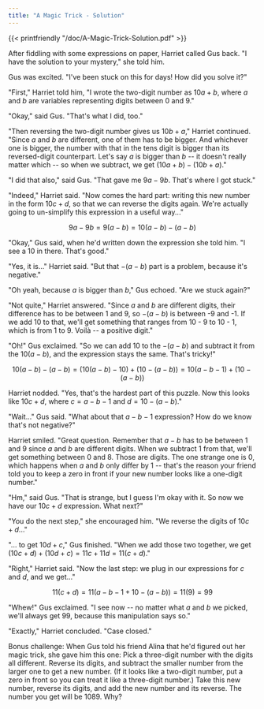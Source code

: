 ```yaml
---
title: "A Magic Trick - Solution"
---
```



{{< printfriendly "/doc/A-Magic-Trick-Solution.pdf" >}}

After fiddling with some expressions on paper, Harriet called Gus back. "I have the solution to your mystery," she told him.

Gus was excited. "I've been stuck on this for days! How did you solve it?"

"First," Harriet told him, "I wrote the two-digit number as $10a + b$, where $a$ and $b$ are variables representing digits between 0 and 9."

"Okay," said Gus. "That's what I did, too."

"Then reversing the two-digit number gives us $10b + a$," Harriet continued. "Since $a$ and $b$ are different, one of them has to be bigger. And whichever one is bigger, the number with that in the tens digit is bigger than its reversed-digit counterpart. Let's say $a$ is bigger than $b$ -- it doesn't really matter which -- so when we subtract, we get $(10a + b) - (10b + a)$."

"I did that also," said Gus. "That gave me $9a - 9b$. That's where I got stuck."

"Indeed," Harriet said. "Now comes the hard part: writing this new number in the form $10c + d$, so that we can reverse the digits again. We're actually going to un-simplify this expression in a useful way..."

$$ 9a - 9b = 9(a - b) = 10(a - b) - (a - b) $$

"Okay," Gus said, when he'd written down the expression she told him. "I see a 10 in there. That's good."

"Yes, it is..." Harriet said. "But that $-(a - b)$ part is a problem, because it's negative."

"Oh yeah, because $a$ is bigger than $b$," Gus echoed. "Are we stuck again?"

"Not quite," Harriet answered. "Since $a$ and $b$ are different digits, their difference has to be between 1 and 9, so $-(a - b)$ is between -9 and -1. If we add 10 to that, we'll get something that ranges from 10 - 9 to 10 - 1, which is from 1 to 9. Voilà -- a positive digit."

"Oh!" Gus exclaimed. "So we can add 10 to the $-(a - b)$ and subtract it from the $10(a - b)$, and the expression stays the same. That's tricky!"

$$ 10(a - b) - (a - b) = (10(a - b) - 10) + (10 - (a - b)) = 10(a - b - 1) + (10 - (a - b)) $$

Harriet nodded. "Yes, that's the hardest part of this puzzle. Now this looks like $10c + d$, where $c = a - b - 1$ and $d = 10 - (a - b)$."

"Wait..." Gus said. "What about that $a - b - 1$ expression? How do we know that's not negative?"

Harriet smiled. "Great question. Remember that $a - b$ has to be between 1 and 9 since $a$ and $b$ are different digits. When we subtract 1 from that, we'll get something between 0 and 8. Those are digits. The one strange one is 0, which happens when $a$ and $b$ only differ by 1 -- that's the reason your friend told you to keep a zero in front if your new number looks like a one-digit number."

"Hm," said Gus. "That is strange, but I guess I'm okay with it. So now we have our $10c + d$ expression. What next?"

"You do the next step," she encouraged him. "We reverse the digits of $10c + d$..."

"... to get $10d + c$," Gus finished. "When we add those two together, we get $(10c + d) + (10d + c) = 11c + 11d = 11(c + d)$."

"Right," Harriet said. "Now the last step: we plug in our expressions for $c$ and $d$, and we get..."

$$ 11(c + d) = 11(a - b - 1 + 10 - (a - b)) = 11(9) = 99 $$

"Whew!" Gus exclaimed. "I see now -- no matter what $a$ and $b$ we picked, we'll always get 99, because this manipulation says so."

"Exactly," Harriet concluded. "Case closed."

Bonus challenge: When Gus told his friend Alina that he'd figured out her magic trick, she gave him this one: Pick a three-digit number with the digits all different. Reverse its digits, and subtract the smaller number from the larger one to get a new number. (If it looks like a two-digit number, put a zero in front so you can treat it like a three-digit number.) Take this new number, reverse its digits, and add the new number and its reverse. The number you get will be 1089. Why?
